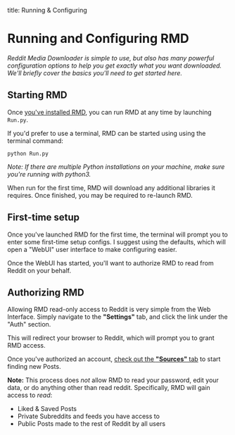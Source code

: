 title: Running & Configuring

# Running and Configuring RMD
*Reddit Media Downloader is simple to use, but also has many powerful configuration options 
to help you get exactly what you want downloaded. 
We'll briefly cover the basics you'll need to get started here.*

## Starting RMD
Once [you've installed RMD](Installing.md), you can run RMD at any time by launching ```Run.py```.

If you'd prefer to use a terminal, RMD can be started using using the terminal command:

```python Run.py```

*Note: If there are multiple Python installations on your machine, make sure you're running with python3.*

When run for the first time, RMD will download any additional libraries it requires. 
Once finished, you may be required to re-launch RMD.

## First-time setup
Once you've launched RMD for the first time, the terminal will prompt you to enter some first-time setup configs. 
I suggest using the defaults, which will open a "WebUI" user interface to make configuring easier.

Once the WebUI has started, you'll want to authorize RMD to read from Reddit on your behalf.

## Authorizing RMD
Allowing RMD read-only access to Reddit is very simple from the Web Interface.
Simply navigate to the __"Settings"__ tab, and click the link under the "Auth" section.

This will redirect your browser to Reddit, which will prompt you to grant RMD access.

Once you've authorized an account, [check out the __"Sources"__ tab](Sources.md) to start finding new Posts.

**Note:** This process does *not* allow RMD to read your password, edit your data, or do anything other than read reddit.
Specifically, RMD will gain access to *read*:

+ Liked & Saved Posts
+ Private Subreddits and feeds you have access to
+ Public Posts made to the rest of Reddit by all users

